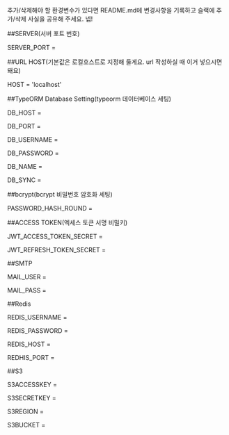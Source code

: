 추가/삭제해야 할 환경변수가 있다면 README.md에 변경사항을 기록하고 슬랙에 추가/삭제 사실을 공유해 주세요.
넵!

##SERVER(서버 포트 번호)

SERVER_PORT =

##URL HOST(기본값은 로컬호스트로 지정해 둘게요. url 작성하실 때 이거 넣으시면 돼요)

HOST = 'localhost'

##TypeORM Database Setting(typeorm 데이터베이스 세팅)

DB_HOST = 

DB_PORT = 

DB_USERNAME = 

DB_PASSWORD = 

DB_NAME = 

DB_SYNC = 

##bcrypt(bcrypt 비밀번호 암호화 세팅)

PASSWORD_HASH_ROUND = 

##ACCESS TOKEN(엑세스 토큰 서명 비밀키)

JWT_ACCESS_TOKEN_SECRET = 

JWT_REFRESH_TOKEN_SECRET = 

##SMTP

MAIL_USER = 

MAIL_PASS = 

##Redis

REDIS_USERNAME = 

REDIS_PASSWORD = 

REDIS_HOST = 

REDHIS_PORT = 

##S3 

S3ACCESSKEY = 

S3SECRETKEY =

S3REGION = 

S3BUCKET = 